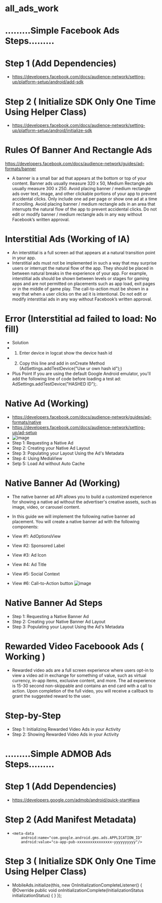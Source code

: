 # all_ads_work
# .........Simple Facebook Ads Steps.........
# Step 1 (Add Dependencies)
* https://developers.facebook.com/docs/audience-network/setting-up/platform-setup/android/add-sdk

# Step 2 ( Initialize SDK Only One Time Using Helper Class)
* https://developers.facebook.com/docs/audience-network/setting-up/platform-setup/android/initialize-sdk

# Rules Of Banner And Rectangle Ads
https://developers.facebook.com/docs/audience-network/guides/ad-formats/banner
* A banner is a small bar ad that appears at the bottom or top of your content. Banner ads usually measure 320 x 50, Medium Rectangle ads usually measure 300 x 250.
Avoid placing banner / medium rectangle ads over text, image, and other clickable portions of your app to prevent accidental clicks.
Only include one ad per page or show one ad at a time if scrolling.
Avoid placing banner / medium rectangle ads in an area that interrupts the natural flow of the app to prevent accidental clicks.
Do not edit or modify banner / medium rectangle ads in any way without Facebook’s written approval.

# Interstitial Ads (Working of IA)
* An interstitial is a full screen ad that appears at a natural transition point in your app.
* Interstitial ads must not be implemented in such a way that may surprise users or interrupt the natural flow of the app. They should be placed in between natural breaks in the experience of your app. For example, interstitial ads should be shown between levels or stages for gaming apps and are not permitted on placements such as app load, exit pages or in the middle of game play.
The call-to-action must be shown in a way that when a user clicks on the ad it is intentional.
Do not edit or modify interstitial ads in any way without Facebook’s written approval.

# Error (Interstitial ad failed to load: No fill)
* Solution
* 1. Enter device in logcat show the device hash id
* 2. Copy this line and add in onCreate Method (AdSettings.addTestDevice("Use ur own hash id");)
* Plus Point If you are using the default Google Android emulator, you'll add the following line of code before loading a test ad:
AdSettings.addTestDevice("HASHED ID");.

# Native Ad (Working)
* https://developers.facebook.com/docs/audience-network/guides/ad-formats/native
* https://developers.facebook.com/docs/audience-network/setting-up/ad-setup
* ![image](https://user-images.githubusercontent.com/107309494/186504643-89fd3e95-a3a5-49f8-be56-1f7d8ecbcb87.png)
* Step 1: Requesting a Native Ad
* Step 2: Creating your Native Ad Layout
* Step 3: Populating your Layout Using the Ad's Metadata
* Step 4: Using MediaView
* Setp 5: Load Ad without Auto Cache
# Native Banner Ad (Working)
* The native banner ad API allows you to build a customized experience for showing a native ad without the advertiser's creative assets, such as image, video, or carousel content.
* In this guide we will implement the following native banner ad placement. You will create a native banner ad with the following components:

* View #1: AdOptionsView
* View #2: Sponsored Label
* View #3: Ad Icon
* View #4: Ad Title
* View #5: Social Context
* View #6: Call-to-Action button
![image](https://user-images.githubusercontent.com/107309494/187078224-b68a4375-b50f-4556-be85-15dffd3524c8.png)

# Native Banner Ad Steps
* Step 1: Requesting a Native Banner Ad
* Step 2: Creating your Native Banner Ad Layout
* Step 3: Populating your Layout Using the Ad's Metadata

# Rewarded Video Faceboook Ads ( Working ) 
* Rewarded video ads are a full screen experience where users opt-in to view a video ad in exchange for something of value, such as virtual currency, in-app items, exclusive content, and more. The ad experience is 15-30 second non-skippable and contains an end card with a call to action. Upon completion of the full video, you will receive a callback to grant the suggested reward to the user.
# Step-by-Step
* Step 1: Initializing Rewarded Video Ads in your Activity
* Step 2: Showing Rewarded Video Ads in your Activity
# .........Simple ADMOB Ads Steps.........
# Step 1 (Add Dependencies)
* https://developers.google.com/admob/android/quick-start#java

# Step 2 (Add Manifest Metadata)
*   <!-- Sample AdMob app ID: ca-app-pub-3940256099942544~3347511713 -->
        <meta-data
            android:name="com.google.android.gms.ads.APPLICATION_ID"
            android:value="ca-app-pub-xxxxxxxxxxxxxxxx~yyyyyyyyyy"/>

# Step 3 ( Initialize SDK Only One Time Using Helper Class)
*  MobileAds.initialize(this, new OnInitializationCompleteListener() {
            @Override
            public void onInitializationComplete(InitializationStatus initializationStatus) {
            }
        });

